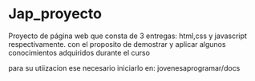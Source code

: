 # Jap_proyecto
Proyecto de página web que consta de 3 entregas: html,css y javascript respectivamente. con el proposito de demostrar y aplicar algunos conocimientos adquiridos durante el curso

para su utiizacion ese necesario iniciarlo en: jovenesaprogramar/docs
